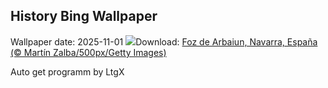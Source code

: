 ## History Bing Wallpaper
Wallpaper date: 2025-11-01
![](https://www.bing.com/th?id=OHR.AutumSaints_ES-ES0641147491_UHD.jpg&w=1000)Download: [Foz de Arbaiun, Navarra, España (© Martín Zalba/500px/Getty Images)](https://www.bing.com/th?id=OHR.AutumSaints_ES-ES0641147491_UHD.jpg)

Auto get programm by LtgX
